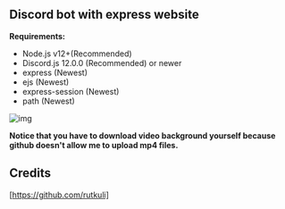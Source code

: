 ## Discord bot with express website

**Requirements:**
- Node.js v12+(Recommended)
- Discord.js 12.0.0 (Recommended) or newer
- express (Newest)
- ejs (Newest)
- express-session (Newest)
- path (Newest)

![img](https://i.imgur.com/4GcyeV8.png)

**Notice that you have to download video background yourself because github doesn't allow me to upload mp4 files.**
## Credits
[https://github.com/rutkuli]
